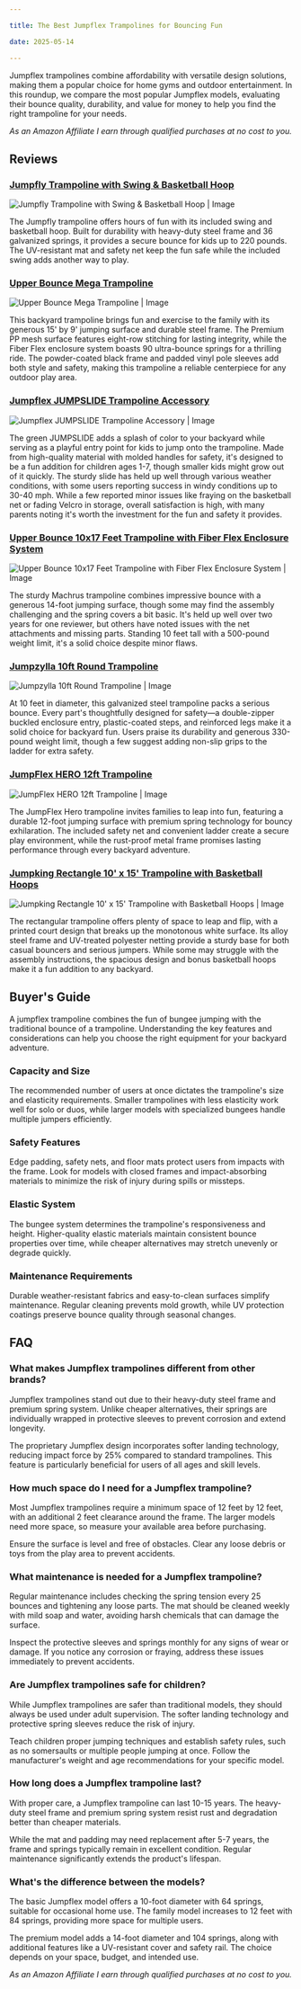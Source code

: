 ```yaml
---

title: The Best Jumpflex Trampolines for Bouncing Fun

date: 2025-05-14

---
```


Jumpflex trampolines combine affordability with versatile design solutions, making them a popular choice for home gyms and outdoor entertainment. In this roundup, we compare the most popular Jumpflex models, evaluating their bounce quality, durability, and value for money to help you find the right trampoline for your needs. 

*As an Amazon Affiliate I earn through qualified purchases at no cost to you.*


## Reviews


### [Jumpfly Trampoline with Swing & Basketball Hoop](https://serp.ly/@bar/amazon/Jumpflex+Trampoline?utm\_term=jumpfly-trampoline-with-swing-basketball-hoop)

![Jumpfly Trampoline with Swing & Basketball Hoop | Image](https://encrypted-tbn3.gstatic.com/shopping?q=tbn:ANd9GcQZuN46YZon8TaiXm0kiwoIr11f4XmHPwCerDnhHrtXTVtI2FGZkPncqYpom4apOvIWaaJe9yP6IPadWtj8Xb21fNTKs1B0Qg&usqp=CAY)

The Jumpfly trampoline offers hours of fun with its included swing and basketball hoop. Built for durability with heavy-duty steel frame and 36 galvanized springs, it provides a secure bounce for kids up to 220 pounds. The UV-resistant mat and safety net keep the fun safe while the included swing adds another way to play. 


### [Upper Bounce Mega Trampoline](https://serp.ly/@bar/amazon/Jumpflex+Trampoline?utm\_term=upper-bounce-mega-trampoline)

![Upper Bounce Mega Trampoline | Image](https://encrypted-tbn1.gstatic.com/shopping?q=tbn:ANd9GcQEe05\_WMTBVfsz1-fIWZeAbOQyxWDvT0zY\_zCgG08IkE7DdlSntXCelfOrhiWnWymC4UOB6nUH-267aBCAlaA3WfKEkgB3&usqp=CAY)

This backyard trampoline brings fun and exercise to the family with its generous 15' by 9' jumping surface and durable steel frame. The Premium PP mesh surface features eight-row stitching for lasting integrity, while the Fiber Flex enclosure system boasts 90 ultra-bounce springs for a thrilling ride. The powder-coated black frame and padded vinyl pole sleeves add both style and safety, making this trampoline a reliable centerpiece for any outdoor play area. 


### [Jumpflex JUMPSLIDE Trampoline Accessory](https://serp.ly/@bar/amazon/Jumpflex+Trampoline?utm\_term=jumpflex-jumpslide-trampoline-accessory)

![Jumpflex JUMPSLIDE Trampoline Accessory | Image](https://encrypted-tbn3.gstatic.com/shopping?q=tbn:ANd9GcTyM0UjqpkvERYeVBsasw--FwVqaexSD2Oi0gakFnNcQYF3jjL17f-aM6AmXvPte2avEghNLut6qR-nKIIl4FLGGc6E0jy\_&usqp=CAY)

The green JUMPSLIDE adds a splash of color to your backyard while serving as a playful entry point for kids to jump onto the trampoline. Made from high-quality material with molded handles for safety, it's designed to be a fun addition for children ages 1-7, though smaller kids might grow out of it quickly. The sturdy slide has held up well through various weather conditions, with some users reporting success in windy conditions up to 30-40 mph. While a few reported minor issues like fraying on the basketball net or fading Velcro in storage, overall satisfaction is high, with many parents noting it's worth the investment for the fun and safety it provides. 


### [Upper Bounce 10x17 Feet Trampoline with Fiber Flex Enclosure System](https://serp.ly/@bar/amazon/Jumpflex+Trampoline?utm\_term=upper-bounce-10x17-feet-trampoline-with-fiber-flex-enclosure-system)

![Upper Bounce 10x17 Feet Trampoline with Fiber Flex Enclosure System | Image](https://encrypted-tbn2.gstatic.com/shopping?q=tbn:ANd9GcRDjWvPML82iTO-yDBNXGYEbN4cXdclh8Q1FdZYuO-La924bEQxtz56xa\_ZtttO8OynLc1fKIZsJVmmpOLoahete\_g6Ujd7Gg&usqp=CAY)

The sturdy Machrus trampoline combines impressive bounce with a generous 14-foot jumping surface, though some may find the assembly challenging and the spring covers a bit basic. It's held up well over two years for one reviewer, but others have noted issues with the net attachments and missing parts. Standing 10 feet tall with a 500-pound weight limit, it's a solid choice despite minor flaws. 


### [Jumpzylla 10ft Round Trampoline](https://serp.ly/@bar/amazon/Jumpflex+Trampoline?utm\_term=jumpzylla-10ft-round-trampoline)

![Jumpzylla 10ft Round Trampoline | Image](https://encrypted-tbn2.gstatic.com/shopping?q=tbn:ANd9GcR8xz\_\_Jt-c8VPRZm92m\_dOKjM0vGIb1vqNhdS6UZTwV\_te6r7cdTJKox7nl2MzinoA0RiFSvzjXZi8elHIZzQN5Dup8dTm&usqp=CAY)

At 10 feet in diameter, this galvanized steel trampoline packs a serious bounce. Every part's thoughtfully designed for safety—a double-zipper buckled enclosure entry, plastic-coated steps, and reinforced legs make it a solid choice for backyard fun. Users praise its durability and generous 330-pound weight limit, though a few suggest adding non-slip grips to the ladder for extra safety. 


### [JumpFlex HERO 12ft Trampoline](https://serp.ly/@bar/amazon/Jumpflex+Trampoline?utm\_term=jumpflex-hero-12ft-trampoline)

![JumpFlex HERO 12ft Trampoline | Image](https://encrypted-tbn3.gstatic.com/shopping?q=tbn:ANd9GcTVecN\_UYHDKynxX4fZ6MQwGp3XIFzEtFjEquu6pSDQg-U4MjiAOT8PvtmbrS1WuSnBGSh9vLoFQNt2kKPTcd4BmBz1piYRJQ&usqp=CAY)

The JumpFlex Hero trampoline invites families to leap into fun, featuring a durable 12-foot jumping surface with premium spring technology for bouncy exhilaration. The included safety net and convenient ladder create a secure play environment, while the rust-proof metal frame promises lasting performance through every backyard adventure. 


### [Jumpking Rectangle 10' x 15' Trampoline with Basketball Hoops](https://serp.ly/@bar/amazon/Jumpflex+Trampoline?utm\_term=jumpking-rectangle-10-x-15-trampoline-with-basketball-hoops)

![Jumpking Rectangle 10' x 15' Trampoline with Basketball Hoops | Image](https://encrypted-tbn0.gstatic.com/shopping?q=tbn:ANd9GcRte-LrdKDr7zMXsZKmLxfN0qxMHToC9VV\_ljTWXVgrek9YoDB66HcHT2satNmJzQVSfuc8ymzisFPBSxJV-VxhaTKDz7-46g&usqp=CAY)

The rectangular trampoline offers plenty of space to leap and flip, with a printed court design that breaks up the monotonous white surface. Its alloy steel frame and UV-treated polyester netting provide a sturdy base for both casual bouncers and serious jumpers. While some may struggle with the assembly instructions, the spacious design and bonus basketball hoops make it a fun addition to any backyard. 


## Buyer's Guide

A jumpflex trampoline combines the fun of bungee jumping with the traditional bounce of a trampoline. Understanding the key features and considerations can help you choose the right equipment for your backyard adventure. 


### Capacity and Size

The recommended number of users at once dictates the trampoline's size and elasticity requirements. Smaller trampolines with less elasticity work well for solo or duos, while larger models with specialized bungees handle multiple jumpers efficiently. 


### Safety Features

Edge padding, safety nets, and floor mats protect users from impacts with the frame. Look for models with closed frames and impact-absorbing materials to minimize the risk of injury during spills or missteps. 


### Elastic System

The bungee system determines the trampoline's responsiveness and height. Higher-quality elastic materials maintain consistent bounce properties over time, while cheaper alternatives may stretch unevenly or degrade quickly. 


### Maintenance Requirements

Durable weather-resistant fabrics and easy-to-clean surfaces simplify maintenance. Regular cleaning prevents mold growth, while UV protection coatings preserve bounce quality through seasonal changes. 


## FAQ


### What makes Jumpflex trampolines different from other brands?

Jumpflex trampolines stand out due to their heavy-duty steel frame and premium spring system. Unlike cheaper alternatives, their springs are individually wrapped in protective sleeves to prevent corrosion and extend longevity. 

The proprietary Jumpflex design incorporates softer landing technology, reducing impact force by 25% compared to standard trampolines. This feature is particularly beneficial for users of all ages and skill levels. 


### How much space do I need for a Jumpflex trampoline?

Most Jumpflex trampolines require a minimum space of 12 feet by 12 feet, with an additional 2 feet clearance around the frame. The larger models need more space, so measure your available area before purchasing. 

Ensure the surface is level and free of obstacles. Clear any loose debris or toys from the play area to prevent accidents. 


### What maintenance is needed for a Jumpflex trampoline?

Regular maintenance includes checking the spring tension every 25 bounces and tightening any loose parts. The mat should be cleaned weekly with mild soap and water, avoiding harsh chemicals that can damage the surface. 

Inspect the protective sleeves and springs monthly for any signs of wear or damage. If you notice any corrosion or fraying, address these issues immediately to prevent accidents. 


### Are Jumpflex trampolines safe for children?

While Jumpflex trampolines are safer than traditional models, they should always be used under adult supervision. The softer landing technology and protective spring sleeves reduce the risk of injury. 

Teach children proper jumping techniques and establish safety rules, such as no somersaults or multiple people jumping at once. Follow the manufacturer's weight and age recommendations for your specific model. 


### How long does a Jumpflex trampoline last?

With proper care, a Jumpflex trampoline can last 10-15 years. The heavy-duty steel frame and premium spring system resist rust and degradation better than cheaper materials. 

While the mat and padding may need replacement after 5-7 years, the frame and springs typically remain in excellent condition. Regular maintenance significantly extends the product's lifespan. 


### What's the difference between the models?

The basic Jumpflex model offers a 10-foot diameter with 64 springs, suitable for occasional home use. The family model increases to 12 feet with 84 springs, providing more space for multiple users. 

The premium model adds a 14-foot diameter and 104 springs, along with additional features like a UV-resistant cover and safety rail. The choice depends on your space, budget, and intended use. 

*As an Amazon Affiliate I earn through qualified purchases at no cost to you.*